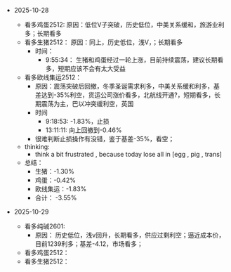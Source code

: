- 2025-10-28 
  - 看多鸡蛋2512: 原因：低位V子突破，历史低位，中美关系缓和，旅游业利多；长期看多
  - 看多生猪2512： 原因：同上，历史低位，浅V，；长期看多
    - 时间： 
      - 9:55:34： 生猪和鸡蛋经过一轮上涨，目前持续震荡，建议长期看多，短期应该不会有太大受益
  - 看多欧线集运2512：
    - 原因：震荡突破后回撤，冬季圣诞需求利多，中美关系缓和利多，基差达到-35%利空，货运公司涨价看多，北航线开通?，短期看多，长期震荡为主，巴以冲突缓利空，英国
    - 时间
      - 9:18:53: -1.83%，止损
      - 13:11:11: 向上回撤到-0.46%
    - 很难判断止损操作有没错，鉴于基差-35%，看空；
  - thinking:
    - think a bit frustrated , because today lose all in [egg , pig , trans]
  - 总结：
    - 生猪：-1.30%
    - 鸡蛋：-0.42%
    - 欧线集运：-1.83%
    - 合计： -3.55%
    
- 2025-10-29
  - 看多纯碱2601: 
    - 原因： 历史低位，浅v回升，长期看多，供应过剩利空；逼近成本价，目前1239利多；基差-4.12，市场看多；
  - 看多鸡蛋2512：
  - 看多生猪2512：
